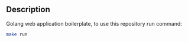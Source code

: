 ## Description


Golang web application boilerplate, to use this repository run command:

```sh
make run
```